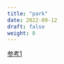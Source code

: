 ```yaml
---
title: "park"
date: 2022-09-12
draft: false
weight: 8
---
```



[参考1](https://www.jb51.net/article/210740.htm)